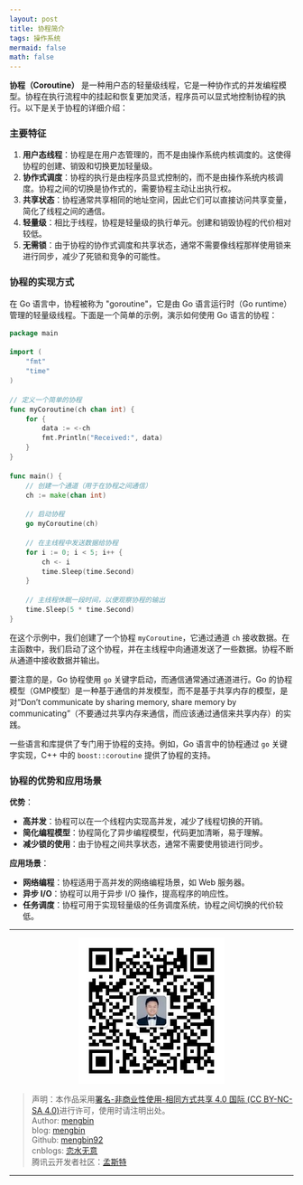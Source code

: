 ```yaml
---
layout: post
title: 协程简介
tags: 操作系统
mermaid: false
math: false
---  
```


**协程（Coroutine）** 是一种用户态的轻量级线程，它是一种协作式的并发编程模型。协程在执行流程中的挂起和恢复更加灵活，程序员可以显式地控制协程的执行。以下是关于协程的详细介绍：

### 主要特征

1. **用户态线程**：协程是在用户态管理的，而不是由操作系统内核调度的。这使得协程的创建、销毁和切换更加轻量级。
2. **协作式调度**：协程的执行是由程序员显式控制的，而不是由操作系统内核调度。协程之间的切换是协作式的，需要协程主动让出执行权。
3. **共享状态**：协程通常共享相同的地址空间，因此它们可以直接访问共享变量，简化了线程之间的通信。
4. **轻量级**：相比于线程，协程是轻量级的执行单元。创建和销毁协程的代价相对较低。
5. **无需锁**：由于协程的协作式调度和共享状态，通常不需要像线程那样使用锁来进行同步，减少了死锁和竞争的可能性。

### 协程的实现方式

在 Go 语言中，协程被称为 "goroutine"，它是由 Go 语言运行时（Go runtime）管理的轻量级线程。下面是一个简单的示例，演示如何使用 Go 语言的协程：

```go
package main

import (
	"fmt"
	"time"
)

// 定义一个简单的协程
func myCoroutine(ch chan int) {
	for {
		data := <-ch
		fmt.Println("Received:", data)
	}
}

func main() {
	// 创建一个通道（用于在协程之间通信）
	ch := make(chan int)

	// 启动协程
	go myCoroutine(ch)

	// 在主线程中发送数据给协程
	for i := 0; i < 5; i++ {
		ch <- i
		time.Sleep(time.Second)
	}

	// 主线程休眠一段时间，以便观察协程的输出
	time.Sleep(5 * time.Second)
}
```

在这个示例中，我们创建了一个协程 `myCoroutine`，它通过通道 `ch` 接收数据。在主函数中，我们启动了这个协程，并在主线程中向通道发送了一些数据。协程不断从通道中接收数据并输出。

要注意的是，Go 协程使用 `go` 关键字启动，而通信通常通过通道进行。Go 的协程模型（GMP模型）是一种基于通信的并发模型，而不是基于共享内存的模型，是对“Don’t communicate by sharing memory, share memory by communicating”（不要通过共享内存来通信，而应该通过通信来共享内存）的实践。   

一些语言和库提供了专门用于协程的支持。例如，Go 语言中的协程通过 `go` 关键字实现，C++ 中的 `boost::coroutine` 提供了协程的支持。

### 协程的优势和应用场景

**优势**：

- **高并发**：协程可以在一个线程内实现高并发，减少了线程切换的开销。
- **简化编程模型**：协程简化了异步编程模型，代码更加清晰，易于理解。
- **减少锁的使用**：由于协程之间共享状态，通常不需要使用锁进行同步。

**应用场景**：
- **网络编程**：协程适用于高并发的网络编程场景，如 Web 服务器。
- **异步 I/O**：协程可以用于异步 I/O 操作，提高程序的响应性。
- **任务调度**：协程可用于实现轻量级的任务调度系统，协程之间切换的代价较低。

---

<div align="center">
  <img src="../img/qrcode_wechat.jpg" alt="孟斯特">
</div>

> 声明：本作品采用[署名-非商业性使用-相同方式共享 4.0 国际 (CC BY-NC-SA 4.0)](https://creativecommons.org/licenses/by-nc-sa/4.0/deed.zh)进行许可，使用时请注明出处。  
> Author: [mengbin](mengbin1992@outlook.com)  
> blog: [mengbin](https://mengbin.top)  
> Github: [mengbin92](https://mengbin92.github.io/)  
> cnblogs: [恋水无意](https://www.cnblogs.com/lianshuiwuyi/)  
> 腾讯云开发者社区：[孟斯特](https://cloud.tencent.com/developer/user/6649301)  

---
